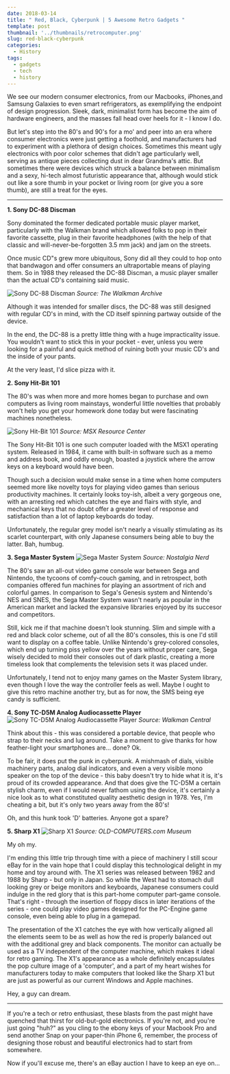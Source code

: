```yaml
---
date: 2018-03-14
title: " Red, Black, Cyberpunk | 5 Awesome Retro Gadgets "
template: post
thumbnail: '../thumbnails/retrocomputer.png'
slug: red-black-cyberpunk
categories:
  - History
tags:
  - gadgets
  - tech
  - history
---
```

We see our modern consumer electronics, from our Macbooks, iPhones,and Samsung Galaxies to even smart refrigerators, as exemplifying the endpoint of design progression. Sleek, dark, minimalist form has become the aim of hardware engineers, and the masses fall head over heels for it - I know I do.

But let's step into the 80's and 90's for a mo' and peer into an era where consumer electronics were just getting a foothold, and manufacturers had to experiment with a plethora of design choices. Sometimes this meant ugly electronics with poor color schemes that didn't age particularly well, serving as antique pieces collecting dust in dear Grandma's attic. But sometimes there were devices which struck a balance between minimalism and a sexy, hi-tech almost futuristic appearance that, although would stick out like a sore thumb in your pocket or living room (or give you a sore thumb), are still a treat for the eyes.

---

__1. Sony DC-88 Discman__

Sony dominated the former dedicated portable music player market, particularly with the Walkman brand which allowed folks to pop in their favorite cassette, plug in their favorite headphones (with the help of that classic and will-never-be-forgotten 3.5 mm jack) and jam on the streets.

Once music CD"s grew more ubiquitous, Sony did all they could to hop onto that bandwagon and offer consumers an ultraportable means of playing them. So in 1988 they released the DC-88 Discman, a music player smaller than the actual CD's containing said music.

![Sony DC-88 Discman](../images/walkman.jpg)
_Source: The Walkman Archive_

Although it was intended for smaller discs, the DC-88 was still designed with regular CD's in mind, with the CD itself spinning partway outside of the device.

In the end, the DC-88 is a pretty little thing with a huge impracticality issue. You wouldn't want to stick this in your pocket - ever, unless you were looking for a painful and quick method of ruining both your music CD's and the inside of your pants.

At the very least, I'd slice pizza with it. 

__2. Sony Hit-Bit 101__

The 80's was when more and more homes began to purchase and own computers as living room mainstays, wonderful little novelties that probably won't help you get your homework done today but were fascinating machines nonetheless. 

![Sony Hit-Bit 101](../images/hit-bit.jpg)
_Source: MSX Resource Center_

The Sony Hit-Bit 101 is one such computer loaded with the MSX1 operating system. Released in 1984, it came with built-in software such as a memo and address book, and oddly enough, boasted a joystick where the arrow keys on a keyboard would have been.

Though such a decision would make sense in a time when home computers seemed more like novelty toys for playing video games than serious productivity machines. It certainly looks toy-ish, albeit a very gorgeous one, with an arresting red which catches the eye and flairs with style, and mechanical keys that no doubt offer a greater level of response and satisfaction than a lot of laptop keyboards do today.

Unfortunately, the regular grey model isn't nearly a visually stimulating as its scarlet counterpart, with only Japanese consumers being able to buy the latter. Bah, humbug.

__3. Sega Master System__
![Sega Master System](../images/mastersystem.png)
_Source: Nostalgia Nerd_

The 80's saw an all-out video game console war between Sega and Nintendo, the tycoons of comfy-couch gaming, and in retrospect, both companies offered fun machines for playing an assortment of rich and colorful games. In comparison to Sega's Genesis system and Nintendo's NES and SNES, the Sega Master System wasn't nearly as popular in the American market and lacked the expansive libraries enjoyed by its succesor and competitors.

Still, kick me if that machine doesn't look stunning. Slim and simple with a red and black color scheme, out of all the 80's consoles, this is one I'd still want to display on a coffee table. Unlike Nintendo's grey-colored consoles, which end up turning piss yellow over the years without proper care, Sega wisely decided to mold their consoles out of dark plastic, creating a more timeless look that complements the television sets it was placed under.

Unfortunately, I tend not to enjoy many games on the Master System library, even though I love the way the controller feels as well. Maybe I ought to give this retro machine another try, but as for now, the SMS being eye candy is sufficient.

__4. Sony TC-D5M Analog Audiocassette Player__
![Sony TC-D5M Analog Audiocassette Player](../images/cassette.jpg)
_Source: Walkman Central_

Think about this - this was considered a portable device, that people who strap to their necks and lug around. Take a moment to give thanks for how feather-light your smartphones are... done? Ok.

To be fair, it does put the punk in cyberpunk. A mishmash of dials, visible machinery parts, analog dial indicators, and even a very visible mono speaker on the top of the device - this baby doesn't try to hide what it is, it's proud of its crowded appearance. And that does give the TC-D5M a certain stylish charm, even if I would never fathom using the device, it's certainly a nice look as to what constituted quality aesthetic design in 1978. Yes, I'm cheating a bit, but it's only two years away from the 80's!

Oh, and this hunk took 'D' batteries. Anyone got a spare?

__5. Sharp X1__
![Sharp X1](../images/sharpx1.png)
_Source: OLD-COMPUTERS.com Museum_

My oh my.

I'm ending this little trip through time with a piece of machinery I still scour eBay for in the vain hope that I could display this technological delight in my home and toy around with. The X1 series was released between 1982 and 1988 by Sharp - but only in Japan. So while the West had to stomach dull looking grey or beige monitors and keyboards, Japanese consumers could indulge in the red glory that is this part-home computer part-game console. That's right - through the insertion of floppy discs in later iterations of the series - one could play video games designed for the PC-Engine game console, even being able to plug in a gamepad.

The presentation of the X1 catches the eye with how vertically aligned all the elements seem to be as well as how the red is properly balanced out with the additional grey and black components. The monitor can actually be used as a TV independent of the computer machine, which makes it ideal for retro gaming. The X1's appearance as a whole definitely encapsulates the pop culture image of a 'computer', and a part of my heart wishes for manufacturers today to make computers that looked like the Sharp X1 but are just as powerful as our current Windows and Apple machines.

Hey, a guy can dream.

---

If you're a tech or retro enthusiast, these blasts from the past might have quenched that thirst for old-but-gold electronics. If you're not, and you're just going "huh?" as you cling to the ebony keys of your Macbook Pro and send another Snap on your paper-thin iPhone 6, remember, the process of designing those robust and beautiful electronics had to start from somewhere.

Now if you'll excuse me, there's an eBay auction I have to keep an eye on...